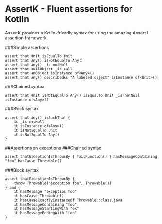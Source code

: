 # AssertK - Fluent assertions for Kotlin
AssertK provides a Kotlin-friendly syntax for using the amazing AssertJ assertion framework.

###Simple assertions
```
assert that Unit isEqualTo Unit
assert that Any() isNotEqualTo Any()
assert that Any() _is notNull
assert that nullObject _is null
assert that anObject isInstance of<Any>()
assert that Any() describedAs "A labeled object" isInstance of<Unit>()
```

###Chained syntax
```
assert that Unit isNotEqualTo Any() isEqualTo Unit _is notNull isInstance of<Any>()
```

###Block syntax
```
assert that Any() isSuchThat {
    it _is notNull
    it isInstance of<Any>()
    it isNotEqualTo Unit
    it isNotEqualTo Any()
}
```

##Assertions on exceptions
###Chained syntax
```
assert thatExceptionIsThrownBy { failFunction() } hasMessageContaining "foo" hasCause Throwable()
```

###Block syntax
```
assert thatExceptionIsThrownBy {
    throw Throwable("exception foo", Throwable())
} and {
    it hasMessage "exception foo"
    it hasCause Throwable()
    it hasCauseExactlyInstanceOf Throwable::class.java
    it hasMessageContaining "foo"
    it hasMessageStartingWith "ex"
    it hasMessageEndingWith "foo"
}
```
